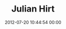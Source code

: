 ---
title: "Julian Hirt"
date: 2012-07-20 10:44:54 00:00
permalink: /julianhirt
twitter: "julianhirt"
likes: [816]
id: 1208
gravatar: "http://www.gravatar.com/avatar/1806274ef80723df7a50b192cdc6db88"
---